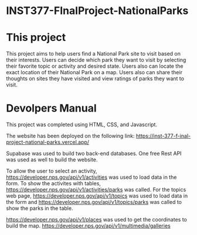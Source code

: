 # INST377-FInalProject-NationalParks

# This project 
This project aims to help users find a National Park site to visit based on their interests. Users can decide which park they want to visit by selecting their favorite topic or activity and desired state. Users also can locate the exact location of their National Park on a map. Users also can share their thoughts on sites they have visited and view ratings of parks they want to visit.


# Devolpers Manual

This project was completed using HTML, CSS, and Javascript. 

The website has been deployed on the following link:
<a href= https://inst-377-f-inal-project-national-parks.vercel.app/ >
 https://inst-377-f-inal-project-national-parks.vercel.app/ </a>

 Supabase was used to build two back-end databases. One free Rest API was used as well to build the website. 

 To allow the user to select an activity, <a href = https://developer.nps.gov/api/v1/activities> https://developer.nps.gov/api/v1/activities <a> was used to load data in the form. To show the activites with tables, <a href =https://developer.nps.gov/api/v1/activities/parks> https://developer.nps.gov/api/v1/activities/parks</a> was called. For the topics web page, <a href = https://developer.nps.gov/api/v1/topics> https://developer.nps.gov/api/v1/topics <a> was used to load data in the form and <a href =https://developer.nps.gov/api/v1/topics/parks> https://developer.nps.gov/api/v1/topics/parks</a> was called to show the parks in the table.

<a href = https://developer.nps.gov/api/v1/places> https://developer.nps.gov/api/v1/places </a> was used to get the coordinates to build the map. 
<a href =  https://developer.nps.gov/api/v1/multimedia/galleries> https://developer.nps.gov/api/v1/multimedia/galleries </a>

